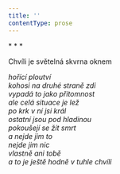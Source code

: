 ```yaml
---
title: ''
contentType: prose
---
```


<section>

\* \* \*

Chvíli je světelná skvrna oknem

_hořící ploutví  
kohosi na druhé straně zdi  
vypadá to jako přítomnost  
ale celá situace je lež  
po krk v ní jsi král  
ostatní jsou pod hladinou  
pokoušejí se žít smrt  
a nejde jim to  
nejde jim nic  
vlastně ani tobě  
a to je ještě hodně v tuhle chvíli_

</section>
